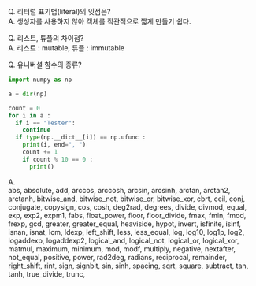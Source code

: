 Q. 리터럴 표기법(literal)의 잇점은?   
A. 생성자를 사용하지 않아 객체를 직관적으로 짧게 만들기 쉽다.

Q. 리스트, 튜플의 차이점?   
A. 리스트 : mutable, 튜플 : immutable

Q. 유니버셜 함수의 종류?   
```python
import numpy as np

a = dir(np)

count = 0
for i in a :
  if i == "Tester":
    continue
  if type(np.__dict__[i]) == np.ufunc :
    print(i, end=", ")
    count += 1
    if count % 10 == 0 :
      print()
```
A.   
abs, absolute, add, arccos, arccosh, arcsin, arcsinh, arctan, arctan2, arctanh,
bitwise_and, bitwise_not, bitwise_or, bitwise_xor, cbrt, ceil, conj, conjugate, copysign, cos,
cosh, deg2rad, degrees, divide, divmod, equal, exp, exp2, expm1, fabs,
float_power, floor, floor_divide, fmax, fmin, fmod, frexp, gcd, greater, greater_equal,
heaviside, hypot, invert, isfinite, isinf, isnan, isnat, lcm, ldexp, left_shift,
less, less_equal, log, log10, log1p, log2, logaddexp, logaddexp2, logical_and, logical_not,
logical_or, logical_xor, matmul, maximum, minimum, mod, modf, multiply, negative, nextafter,
not_equal, positive, power, rad2deg, radians, reciprocal, remainder, right_shift, rint, sign,
signbit, sin, sinh, spacing, sqrt, square, subtract, tan, tanh, true_divide,
trunc,